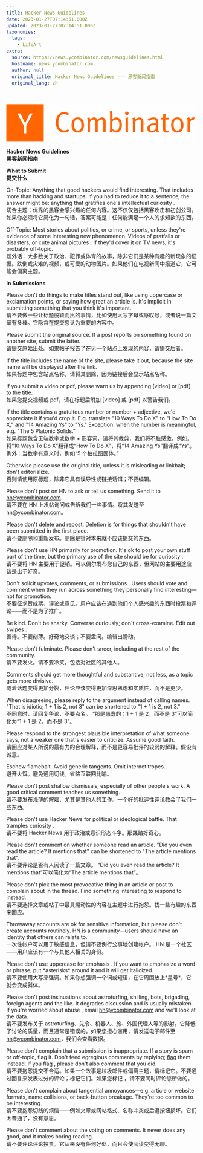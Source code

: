```yaml
---
title: Hacker News Guidelines
date: 2023-01-27T07:14:51.000Z
updated: 2023-01-27T07:14:51.000Z
taxonomies:
  tags:
    - LifeArt
extra:
  source: https://news.ycombinator.com/newsguidelines.html
  hostname: news.ycombinator.com
  author: null
  original_title: Hacker News Guidelines --- 黑客新闻指南
  original_lang: zh

---
```


[![](yc500.gif)](http://www.ycombinator.com/)

**Hacker News Guidelines  
黑客新闻指南**

**What to Submit  
提交什么**

On-Topic: Anything that good hackers would find interesting. That includes more than hacking and startups. If you had to reduce it to a sentence, the answer might be: anything that gratifies one's intellectual curiosity .  
切合主题：优秀的黑客会感兴趣的任何内容。这不仅仅包括黑客攻击和初创公司。如果你必须将它简化为一句话，答案可能是：任何能满足一个人的求知欲的东西。

Off-Topic: Most stories about politics, or crime, or sports, unless they're evidence of some interesting new phenomenon. Videos of pratfalls or disasters, or cute animal pictures . If they'd cover it on TV news, it's probably off-topic.  
题外话：大多数关于政治、犯罪或体育的故事，除非它们是某种有趣的新现象的证据。跌倒或灾难的视频，或可爱的动物图片。如果他们在电视新闻中报道它，它可能会偏离主题。

**In Submissions**

Please don't do things to make titles stand out, like using uppercase or exclamation points, or saying how great an article is. It's implicit in submitting something that you think it's important.  
请不要做一些让标题脱颖而出的事情，比如使用大写字母或感叹号，或者说一篇文章有多棒。它隐含在提交您认为重要的内容中。

Please submit the original source. If a post reports on something found on another site, submit the latter.  
请提交原始出处。如果帖子报告了在另一个站点上发现的内容，请提交后者。

If the title includes the name of the site, please take it out, because the site name will be displayed after the link.  
如果标题中包含站点名称，请将其删除，因为链接后会显示站点名称。

If you submit a video or pdf, please warn us by appending \[video\] or \[pdf\] to the title.  
如果您提交视频或 pdf，请在标题后附加 \[video\] 或 \[pdf\] 以警告我们。

If the title contains a gratuitous number or number + adjective, we'd appreciate it if you'd crop it. E.g. translate "10 Ways To Do X" to "How To Do X," and "14 Amazing Ys" to "Ys." Exception: when the number is meaningful, e.g. "The 5 Platonic Solids."  
如果标题包含无端数字或数字 + 形容词，请将其裁剪，我们将不胜感激。例如。将“10 Ways To Do X”翻译成“How To Do X”，将“14 Amazing Ys”翻译成“Ys”。例外：当数字有意义时，例如“5 个柏拉图固体。”

Otherwise please use the original title, unless it is misleading or linkbait; don't editorialize.  
否则请使用原标题，除非它具有误导性或链接诱饵；不要编辑。

Please don't post on HN to ask or tell us something. Send it to hn@ycombinator.com.  
请不要在 HN 上发帖询问或告诉我们一些事情。将其发送至 hn@ycombinator.com。

Please don't delete and repost. Deletion is for things that shouldn't have been submitted in the first place.  
请不要删除和重新发布。删除是针对本来就不应该提交的东西。

Please don't use HN primarily for promotion. It's ok to post your own stuff part of the time, but the primary use of the site should be for curiosity .  
请不要将 HN 主要用于促销。可以偶尔发布您自己的东西，但网站的主要用途应该是出于好奇。

Don't solicit upvotes, comments, or submissions . Users should vote and comment when they run across something they personally find interesting—not for promotion.  
不要征求赞成票、评论或意见。用户应该在遇到他们个人感兴趣的东西时投票和评论——而不是为了推广。

Be kind. Don't be snarky. Converse curiously; don't cross-examine. Edit out swipes .  
善待。不要刻薄。好奇地交谈；不要盘问。编辑出滑动。

Please don't fulminate. Please don't sneer, including at the rest of the community.  
请不要发火。请不要冷笑，包括对社区的其他人。

Comments should get more thoughtful and substantive, not less, as a topic gets more divisive.  
随着话题变得更加分裂，评论应该变得更加深思熟虑和实质性，而不是更少。

When disagreeing, please reply to the argument instead of calling names. "That is idiotic; 1 + 1 is 2, not 3" can be shortened to "1 + 1 is 2, not 3."  
不同意时，请回复争论，不要点名。 “那是愚蠢的；1 + 1 是 2，而不是 3”可以简化为“1 + 1 是 2，而不是 3”。

Please respond to the strongest plausible interpretation of what someone says, not a weaker one that's easier to criticize. Assume good faith.  
请回应对某人所说的最有力的合理解释，而不是更容易批评的较弱的解释。假设有诚意。

Eschew flamebait. Avoid generic tangents. Omit internet tropes.  
避开火饵。避免通用切线。省略互联网比喻。

Please don't post shallow dismissals, especially of other people's work. A good critical comment teaches us something.  
请不要发布浅薄的解雇，尤其是其他人的工作。一个好的批评性评论教会了我们一些东西。

Please don't use Hacker News for political or ideological battle. That tramples curiosity .  
请不要将 Hacker News 用于政治或意识形态斗争。那践踏好奇心。

Please don't comment on whether someone read an article. "Did you even read the article? It mentions that" can be shortened to "The article mentions that".  
请不要评论是否有人阅读了一篇文章。 “Did you even read the article? It mentions that”可以简化为“The article mentions that”。

Please don't pick the most provocative thing in an article or post to complain about in the thread. Find something interesting to respond to instead.  
请不要选择文章或帖子中最具煽动性的内容在主题中进行抱怨。找一些有趣的东西来回应。

Throwaway accounts are ok for sensitive information, but please don't create accounts routinely. HN is a community—users should have an identity that others can relate to.  
一次性帐户可以用于敏感信息，但请不要例行公事地创建帐户。 HN 是一个社区——用户应该有一个与其他人相关的身份。

Please don't use uppercase for emphasis . If you want to emphasize a word or phrase, put \*asterisks\* around it and it will get italicized.  
请不要使用大写来强调。如果你想强调一个词或短语，在它周围放上\*星号\*，它就会变成斜体。

Please don't post insinuations about astroturfing, shilling, bots, brigading, foreign agents and the like. It degrades discussion and is usually mistaken. If you're worried about abuse , email hn@ycombinator.com and we'll look at the data.  
请不要发布关于 astroturfing、先令、机器人、旅、外国代理人等的影射。它降低了讨论的质量，而且通常是错误的。如果您担心滥用，请发送电子邮件至 hn@ycombinator.com，我们会查看数据。

Please don't complain that a submission is inappropriate. If a story is spam or off-topic, flag it. Don't feed egregious comments by replying; [flag](https://news.ycombinator.com/newsfaq.html#cflag) them instead. If you flag , please don't also comment that you did.  
请不要抱怨提交不合适。如果一个故事是垃圾邮件或偏离主题，请标记它。不要通过回复来发表过分的评论；标记它们。如果您标记 ，请不要同时评论您所做的。

Please don't complain about tangential annoyances—e.g. article or website formats, name collisions, or back-button breakage. They're too common to be interesting.  
请不要抱怨切线的烦恼——例如文章或网站格式、名称冲突或后退按钮损坏。它们太普通了，没有意思。

Please don't comment about the voting on comments. It never does any good, and it makes boring reading.  
请不要评论评论投票。它从来没有任何好处，而且会使阅读变得无聊。
